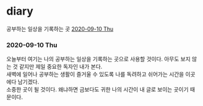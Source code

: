 # diary
공부하는 일상을 기록하는 곳
[2020-09-10 Thu](#2020-09-10-thu)

### 2020-09-10 Thu
오늘부터 여기는 나의 공부하는 일상을 기록하는 곳으로 사용할 것이다. 아무도 보지 않는 것 같지만 제일 중요한 독자인 내가 본다.  
새벽에 일어나 공부하는 생활이 즐거울 수 있도록 나를 독려하고 쉬어가는 시간을 이곳에다 남기겠다.   
소중한 곳이 될 것이다. 왜냐하면 금보다도 귀한 나의 시간이 내 글로 보이는 곳이기 때문이다.  

